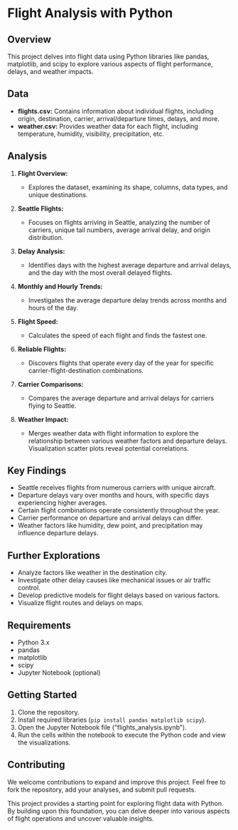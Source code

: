 # Flight Analysis with Python

## Overview

This project delves into flight data using Python libraries like pandas, matplotlib, and scipy to explore various aspects of flight performance, delays, and weather impacts.

## Data

- **flights.csv:** Contains information about individual flights, including origin, destination, carrier, arrival/departure times, delays, and more.
- **weather.csv:** Provides weather data for each flight, including temperature, humidity, visibility, precipitation, etc.

## Analysis

1. **Flight Overview:**
   - Explores the dataset, examining its shape, columns, data types, and unique destinations.

2. **Seattle Flights:**
   - Focuses on flights arriving in Seattle, analyzing the number of carriers, unique tail numbers, average arrival delay, and origin distribution.

3. **Delay Analysis:**
   - Identifies days with the highest average departure and arrival delays, and the day with the most overall delayed flights.

4. **Monthly and Hourly Trends:**
   - Investigates the average departure delay trends across months and hours of the day.

5. **Flight Speed:**
   - Calculates the speed of each flight and finds the fastest one.

6. **Reliable Flights:**
   - Discovers flights that operate every day of the year for specific carrier-flight-destination combinations.

7. **Carrier Comparisons:**
   - Compares the average departure and arrival delays for carriers flying to Seattle.

8. **Weather Impact:**
   - Merges weather data with flight information to explore the relationship between various weather factors and departure delays. Visualization scatter plots reveal potential correlations.

## Key Findings

- Seattle receives flights from numerous carriers with unique aircraft.
- Departure delays vary over months and hours, with specific days experiencing higher averages.
- Certain flight combinations operate consistently throughout the year.
- Carrier performance on departure and arrival delays can differ.
- Weather factors like humidity, dew point, and precipitation may influence departure delays.

## Further Explorations

- Analyze factors like weather in the destination city.
- Investigate other delay causes like mechanical issues or air traffic control.
- Develop predictive models for flight delays based on various factors.
- Visualize flight routes and delays on maps.

## Requirements

- Python 3.x
- pandas
- matplotlib
- scipy
- Jupyter Notebook (optional)

## Getting Started

1. Clone the repository.
2. Install required libraries (`pip install pandas matplotlib scipy`).
3. Open the Jupyter Notebook file ("flights_analysis.ipynb").
4. Run the cells within the notebook to execute the Python code and view the visualizations.

## Contributing

We welcome contributions to expand and improve this project. Feel free to fork the repository, add your analyses, and submit pull requests.

This project provides a starting point for exploring flight data with Python. By building upon this foundation, you can delve deeper into various aspects of flight operations and uncover valuable insights.
